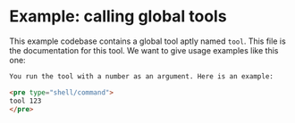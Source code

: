 # Example: calling global tools

This example codebase contains a global tool aptly named `tool`. This file is
the documentation for this tool. We want to give usage examples like this one:

```md
You run the tool with a number as an argument. Here is an example:

<pre type="shell/command">
tool 123
</pre>
```
